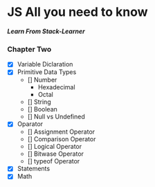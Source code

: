 # JS All you need to know
***Learn From Stack-Learner***

### Chapter Two

- [x] Variable Diclaration
- [x] Primitive Data Types
    - [] Number
        - Hexadecimal 
        - Octal
    - [] String 
    - [] Boolean
    - [] Null vs Undefined
- [x] Oparator
    - [] Assignment Operator
    - [] Comparison Operator
    - [] Logical Operator
    - [] Bitwase Operator
    - [] typeof Operator
- [x] Statements
- [x] Math